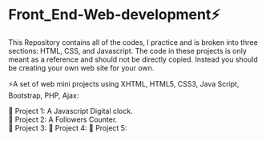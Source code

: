# Front_End-Web-development⚡
This Repository contains all of the codes, I practice and is broken into three sections: HTML, CSS, and Javascript.
The code in these projects is only meant as a reference and should not be directly copied. Instead you should be creating your own web site for your own.

⚡A set of web mini projects using XHTML, HTML5, CSS3, Java Script, Bootstrap, PHP, Ajax:

 💬 Project 1: A Javascript Digital clock.<br>
 💬 Project 2: A Followers Counter.<br>
 💬 Project 3:
 💬 Project 4:
 💬 Project 5:

